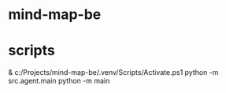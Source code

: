 # mind-map-be

# scripts

& c:/Projects/mind-map-be/.venv/Scripts/Activate.ps1
python -m src.agent.main
python -m main
